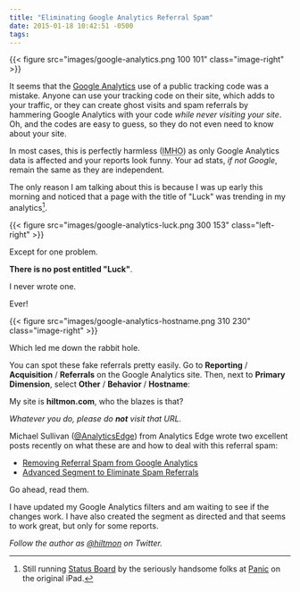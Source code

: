 ```yaml
---
title: "Eliminating Google Analytics Referral Spam"
date: 2015-01-18 10:42:51 -0500
tags: 
---
```


{{< figure src="images/google-analytics.png 100 101" class="image-right" >}}

It seems that the [Google Analytics](http://www.google.com/analytics/) use of a public tracking code was a mistake. Anyone can use your tracking code on their site, which adds to your traffic, or they can create ghost visits and spam referrals by hammering Google Analytics with your code *while never visiting your site*. Oh, and the codes are easy to guess, so they do not even need to know about your site.

In most cases, this is perfectly harmless (<abbr title="In Mu Humble Opinion">IMHO</abbr>) as only Google Analytics data is affected and your reports look funny. Your ad stats, *if not Google*, remain the same as they are independent.

The only reason I am talking about this is because I was up early this morning and noticed that a page with the title of "Luck" was trending in my analytics[^1].

{{< figure src="images/google-analytics-luck.png 300 153" class="left-right" >}}

Except for one problem.

**There is no post entitled "Luck"**.

I never wrote one.

Ever!

{{< figure src="images/google-analytics-hostname.png 310 230" class="image-right" >}}

Which led me down the rabbit hole.

You can spot these fake referrals pretty easily. Go to **Reporting** / **Acquisition** / **Referrals** on the Google Analytics site. Then, next to **Primary Dimension**, select **Other** / **Behavior** / **Hostname**:

My site is **hiltmon.com**, who the blazes is that?

<span class="light">*Whatever you do, please do **not** visit that URL.*</span>

Michael Sullivan ([@AnalyticsEdge](http://twitter.com/AnalyticsEdge)) from Analytics Edge wrote two excellent posts recently on what these are and how to deal with this referral spam:

* [Removing Referral Spam from Google Analytics](http://www.analyticsedge.com/2014/12/removing-referral-spam-google-analytics/)
* [Advanced Segment to Eliminate Spam Referrals](http://www.analyticsedge.com/2015/01/advanced-segment-eliminate-spam-referrals/)

Go ahead, read them.

I have updated my Google Analytics filters and am waiting to see if the changes work. I have also created the segment as directed and that seems to work great, but only for some reports.

*Follow the author as [@hiltmon](https://twitter.com/hiltmon) on Twitter.*

[^1]: Still running [Status Board](https://panic.com/statusboard/) by the seriously handsome folks at [Panic](https://panic.com) on the original iPad.
